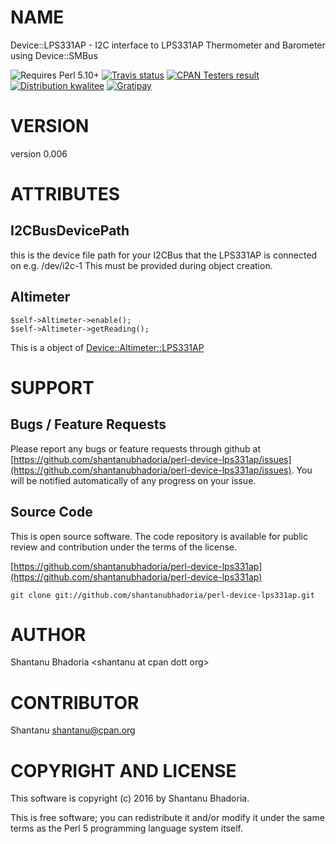 # NAME

Device::LPS331AP - I2C interface to LPS331AP Thermometer and Barometer using Device::SMBus

<div>
    <p>
    <img src="https://img.shields.io/badge/perl-5.10+-brightgreen.svg" alt="Requires Perl 5.10+" />
    <a href="https://travis-ci.org/shantanubhadoria/perl-Device-LPS331AP"><img src="https://api.travis-ci.org/shantanubhadoria/perl-Device-LPS331AP.svg?branch=build/master" alt="Travis status" /></a>
    <a href="http://matrix.cpantesters.org/?dist=Device-LPS331AP%200.006"><img src="https://badgedepot.code301.com/badge/cpantesters/Device-LPS331AP/0.006" alt="CPAN Testers result" /></a>
    <a href="http://cpants.cpanauthors.org/dist/Device-LPS331AP-0.006"><img src="https://badgedepot.code301.com/badge/kwalitee/Device-LPS331AP/0.006" alt="Distribution kwalitee" /></a>
    <a href="https://gratipay.com/shantanubhadoria"><img src="https://img.shields.io/gratipay/shantanubhadoria.svg" alt="Gratipay" /></a>
    </p>
</div>

# VERSION

version 0.006

# ATTRIBUTES

## I2CBusDevicePath

this is the device file path for your I2CBus that the LPS331AP is connected on e.g. /dev/i2c-1
This must be provided during object creation.

## Altimeter

    $self->Altimeter->enable();
    $self->Altimeter->getReading();

This is a object of [Device::Altimeter::LPS331AP](https://metacpan.org/pod/Device::Altimeter::LPS331AP)

# SUPPORT

## Bugs / Feature Requests

Please report any bugs or feature requests through github at 
[https://github.com/shantanubhadoria/perl-device-lps331ap/issues](https://github.com/shantanubhadoria/perl-device-lps331ap/issues).
You will be notified automatically of any progress on your issue.

## Source Code

This is open source software.  The code repository is available for
public review and contribution under the terms of the license.

[https://github.com/shantanubhadoria/perl-device-lps331ap](https://github.com/shantanubhadoria/perl-device-lps331ap)

    git clone git://github.com/shantanubhadoria/perl-device-lps331ap.git

# AUTHOR

Shantanu Bhadoria &lt;shantanu at cpan dott org>

# CONTRIBUTOR

Shantanu <shantanu@cpan.org>

# COPYRIGHT AND LICENSE

This software is copyright (c) 2016 by Shantanu Bhadoria.

This is free software; you can redistribute it and/or modify it under
the same terms as the Perl 5 programming language system itself.
